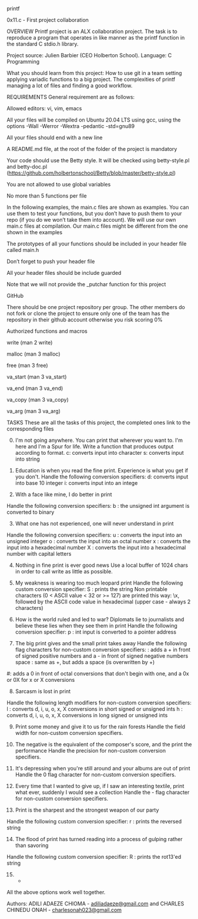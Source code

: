 printf

0x11.c - First project collaboration

OVERVIEW
Printf project is an ALX collaboration project. The task is to reproduce a program that operates in like manner as the printf function in the standard C stdio.h library.

Project source: Julien Barbier (CEO Holberton School). Language: C Programming

What you should learn from this project:
How to use git in a team setting applying variadic functions to a big project. The complexities of printf managing a lot of files and finding a good workflow.

REQUIREMENTS
General requirement are as follows:

Allowed editors: vi, vim, emacs

All your files will be compiled on Ubuntu 20.04 LTS using gcc, using the options -Wall -Werror -Wextra -pedantic -std=gnu89

All your files should end with a new line

A README.md file, at the root of the folder of the project is mandatory

Your code should use the Betty style. It will be checked using betty-style.pl and betty-doc.pl (https://github.com/holbertonschool/Betty/blob/master/betty-style.pl) 

You are not allowed to use global variables

No more than 5 functions per file

In the following examples, the main.c files are shown as examples. You can use them to test your functions, but you don’t have to push them to your repo (if you do we won’t take them into account). We will use our own main.c files at compilation. Our main.c files might be different from the one shown in the examples

The prototypes of all your functions should be included in your header file called main.h

Don’t forget to push your header file

All your header files should be include guarded

Note that we will not provide the _putchar function for this project

GitHub

There should be one project repository per group. The other members do not fork or clone the project to ensure only one of the team has the repository in their github account otherwise you risk scoring 0%

Authorized functions and macros

write (man 2 write)

malloc (man 3 malloc)

free (man 3 free)

va_start (man 3 va_start)

va_end (man 3 va_end)

va_copy (man 3 va_copy)

va_arg (man 3 va_arg)

TASKS
These are all the tasks of this project, the completed ones link to the corresponding files

0. I'm not going anywhere. You can print that wherever you want to. I'm here and I'm a Spur for life.
Write a function that produces output according to format.
c: converts input into character
s: converts input into string

1. Education is when you read the fine print. Experience is what you get if you don't.
Handle the following conversion specifiers:
d: converts input into base 10 integer
i: converts input into an intege

2. With a face like mine, I do better in print

Handle the following conversion specifiers:
b : the unsigned int argument is converted to binary

3. What one has not experienced, one will never understand in print

Handle the following conversion specifiers:
u : converts the input into an unsigned integer
o : converts the input into an octal number
x : converts the input into a hexadecimal number
X : converts the input into a hexadecimal number with capital letters

4. Nothing in fine print is ever good news
Use a local buffer of 1024 chars in order to call write as little as possible.

5. My weakness is wearing too much leopard print
Handle the following custom conversion specifier:
S : prints the string
Non printable characters (0 < ASCII value < 32 or >= 127) are printed this way: \x, followed by the ASCII code value in hexadecimal (upper case - always 2 characters)

6. How is the world ruled and led to war? Diplomats lie to journalists and believe these lies when they see them in print
Handle the following conversion specifier:
p : int input is converted to a pointer address

7. The big print gives and the small print takes away
Handle the following flag characters for non-custom conversion specifiers:
: adds a + in front of signed positive numbers and a - in front of signed negative numbers
space : same as +, but adds a space (is overwritten by +)

#: adds a 0 in front of octal conversions that don't begin with one, and a 0x or 0X for x or X conversions

8. Sarcasm is lost in print

Handle the following length modifiers for non-custom conversion specifiers:
l : converts d, i, u, o, x, X conversions in short signed or unsigned ints
h : converts d, i, u, o, x, X conversions in long signed or unsigned ints

9. Print some money and give it to us for the rain forests
Handle the field width for non-custom conversion specifiers.

10. The negative is the equivalent of the composer's score, and the print the performance
Handle the precision for non-custom conversion specifiers.

11. It's depressing when you're still around and your albums are out of print
Handle the 0 flag character for non-custom conversion specifiers.

12. Every time that I wanted to give up, if I saw an interesting textile, print what ever, suddenly I would see a collection
Handle the - flag character for non-custom conversion specifiers.

13. Print is the sharpest and the strongest weapon of our party

Handle the following custom conversion specifier:
r : prints the reversed string

14. The flood of print has turned reading into a process of gulping rather than savoring

Handle the following custom conversion specifier:
R : prints the rot13'ed string

15. *
All the above options work well together.

Authors:
ADILI ADAEZE CHIOMA - adiliadaeze@gmail.com and CHARLES CHINEDU ONAH - charlesonah023@gmail.com 
